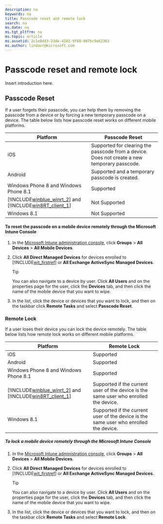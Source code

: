 ```yaml
---
description: na
keywords: na
title: Passcode reset and remote lock
search: na
ms.date: na
ms.tgt_pltfrm: na
ms.topic: article
ms.assetid: 2c1e0dd3-23de-4182-9f68-007bc9e62363
ms.author: lindavr@microsoft.com
---
```

# Passcode reset and remote lock
Insert introduction here.

## Passcode Reset
If a user forgets their passcode, you can help them by removing the passcode from a device or by forcing a new temporary passcode on a device. The table below lists how passcode reset works on different mobile platforms.

|Platform|Passcode Reset|
|------------|------------------|
|iOS|Supported for clearing the passcode from a device. Does not create a new temporary passcode.|
|Android|Supported and a temporary passcode is created.|
|Windows Phone 8 and Windows Phone 8.1|Supported|
|[!INCLUDE[winblue_winrt_2](../Token/winblue_winrt_2_md.md)] and [!INCLUDE[win8RT_client_1](../Token/win8RT_client_1_md.md)]|Not Supported|
|Windows 8.1|Not Supported|

#### To reset the passcode on a mobile device remotely through the Microsoft Intune Console

1.  In the [Microsoft Intune administration console](https://manage.microsoft.com/), click **Groups** &gt; **All Devices** &gt; **All Mobile Devices**.

2.  Click **All Direct Managed Devices** for devices enrolled to [!INCLUDE[wit_firstref](../Token/wit_firstref_md.md)] or **All Exchange ActiveSync Managed Devices**.

    > [!TIP]
    > You can also navigate to a device by user. Click **All Users** and on the properties page for the user, click the **Devices** tab, and then click the name of the mobile device that you want to wipe.

3.  In the list, click the device or devices that you want to lock, and then on the taskbar click **Remote Tasks** and select **Passcode Reset**.

### Remote Lock
If a user loses their device you can lock the device remotely. The table below lists how remote lock works on different mobile platforms.

|Platform|Remote Lock|
|------------|---------------|
|iOS|Supported|
|Android|Supported|
|Windows Phone 8 and Windows Phone 8.1|Supported|
|[!INCLUDE[winblue_winrt_2](../Token/winblue_winrt_2_md.md)] and [!INCLUDE[win8RT_client_1](../Token/win8RT_client_1_md.md)]|Supported if the current user of the device is the same user who enrolled the device.|
|Windows 8.1|Supported if the current user of the device is the same user who enrolled the device.|

##### To lock a mobile device remotely through the Microsoft Intune Console

1.  In the [Microsoft Intune administration console](https://manage.microsoft.com/), click **Groups** &gt; **All Devices** &gt; **All Mobile Devices**.

2.  Click **All Direct Managed Devices** for devices enrolled to [!INCLUDE[wit_firstref](../Token/wit_firstref_md.md)] or **All Exchange ActiveSync Managed Devices**.

    > [!TIP]
    > You can also navigate to a device by user. Click **All Users** and on the properties page for the user, click the **Devices** tab, and then click the name of the mobile device that you want to wipe.

3.  In the list, click the device or devices that you want to lock, and then on the taskbar click **Remote Tasks** and select **Remote Lock**.

